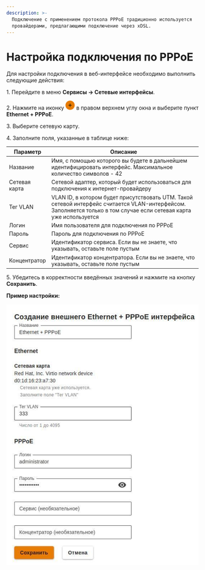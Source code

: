 ```yaml
---
description: >-
  Подключение с применением протокола PPPoE традиционно используется
  провайдерами, предлагающими подключение через xDSL.
---
```


# Настройка подключения по PPPoE

Для настройки подключения в веб-интерфейсе необходимо выполнить следующие действия:

1\. Перейдите в меню **Сервисы -> Сетевые интерфейсы**.

2\. Нажмите на иконку ![ok\_with\_icon.png](<../../../.gitbook/assets/ok-with-icon (33).png>) в правом верхнем углу окна и выберите пункт **Ethernet + PPPoE**.

3\. Выберите сетевую карту.

4\. Заполните поля, указанные в таблице ниже:

| Параметр      | Описание                                                                                                                                                             |
| ------------- | -------------------------------------------------------------------------------------------------------------------------------------------------------------------- |
| Название      | Имя, с помощью которого вы будете в дальнейшем идентифицировать интерфейс. Максимальное количество символов - 42                                                     |
| Сетевая карта | Сетевой адаптер, который будет использоваться для подключения к интернет-провайдеру                                                                                  |
| Тег VLAN      | VLAN ID, в котором будет присутствовать UTM. Такой сетевой интерфейс считается VLAN-интерфейсом. Заполняется только в том случае если сетевая карта уже используется |
| Логин         | Имя пользователя для подключения по PPPoE                                                                                                                            |
| Пароль        | Пароль для подключения по PPPoE                                                                                                                                      |
| Сервис        | Идентификатор сервиса. Если вы не знаете, что указывать, оставьте поле пустым                                                                                        |
| Концентратор  | Идентификатор концентратора. Если вы не знаете, что указывать, оставьте поле пустым                                                                                  |

5\. Убедитесь в корректности введённых значений и нажмите на кнопку **Сохранить**.

**Пример настройки:**

![](../../../.gitbook/assets/ethernet+pppoe.jpg)
